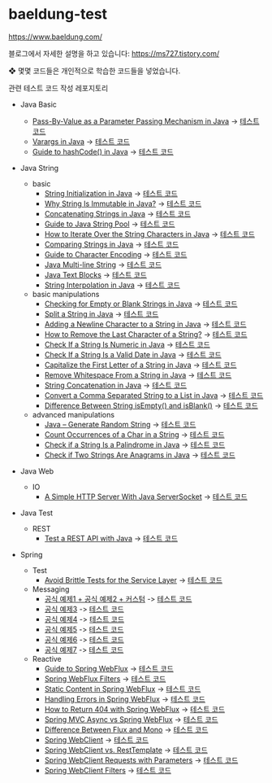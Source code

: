 # baeldung-test


https://www.baeldung.com/

블로그에서 자세한 설명을 하고 있습니다: https://ms727.tistory.com/

❖ 몇몇 코드들은 개인적으로 학습한 코드들을 넣었습니다.


관련 테스트 코드 작성 레포지토리

- Java Basic
  - [Pass-By-Value as a Parameter Passing Mechanism in Java](https://www.baeldung.com/java-pass-by-value-or-pass-by-reference) -> [테스트 코드](/Java-basic/src/test/java/basic/PassByValueTest.java)
  - [Varargs in Java](https://www.baeldung.com/java-varargs) -> [테스트 코드](/Java-basic/src/test/java/basic/VarargsTest.java)
  - [Guide to hashCode() in Java](https://www.baeldung.com/java-hashcode#handling-hash-collisions) -> [테스트 코드](/Java-basic/src/test/java/basic/HashCodeTest.java)
- Java String
  - basic
    - [String Initialization in Java](https://www.baeldung.com/java-string-initialization) -> [테스트 코드](Java-String/src/test/java/basics/StringBasicInitTest.java)
    - [Why String Is Immutable in Java?](https://www.baeldung.com/java-string-immutable) -> [테스트 코드](Java-String/src/test/java/basics/StringImmutableTest.java)
    - [Concatenating Strings in Java](https://www.baeldung.com/java-strings-concatenation) -> [테스트 코드](Java-String/src/test/java/basics/StringConcatenationTest.java)
    - [Guide to Java String Pool](https://www.baeldung.com/java-string-pool#string-interning) -> [테스트 코드](Java-String/src/test/java/basics/StringPoolTest.java)
    - [How to Iterate Over the String Characters in Java](https://www.baeldung.com/java-iterate-string-characters) -> [테스트 코드](Java-String/src/test/java/basics/StringLoopTest.java)
    - [Comparing Strings in Java](https://www.baeldung.com/java-compare-strings) -> [테스트 코드](Java-String/src/test/java/basics/StringCompareTest.java)
    - [Guide to Character Encoding](https://www.baeldung.com/java-char-encoding) -> [테스트 코드](Java-String/src/test/java/basics/StringEncodingTest.java)
    - [Java Multi-line String](https://www.baeldung.com/java-multiline-string) -> [테스트 코드](Java-String/src/test/java/basics/StringMultiLineTest.java)
    - [Java Text Blocks](https://www.baeldung.com/java-text-blocks) -> [테스트 코드](Java-String/src/test/java/basics/StringJava15MultiLineTest.java)
    - [String Interpolation in Java](https://www.baeldung.com/java-string-interpolation) -> [테스트 코드](Java-String/src/test/java/basics/StringInterpolationTest.java)
  - basic manipulations
    - [Checking for Empty or Blank Strings in Java](https://www.baeldung.com/java-blank-empty-strings) -> [테스트 코드](Java-String/src/test/java/manipulations/CheckEmptyOrBlankTest.java)
    - [Split a String in Java](https://www.baeldung.com/java-split-string) -> [테스트 코드](Java-String/src/test/java/manipulations/SplitSimplyTest.java)
    - [Adding a Newline Character to a String in Java](https://www.baeldung.com/java-string-newline) -> [테스트 코드](Java-String/src/test/java/manipulations/NewLineTest.java)
    - [How to Remove the Last Character of a String?](https://www.baeldung.com/java-remove-last-character-of-string) -> [테스트 코드](Java-String/src/test/java/manipulations/RemoveLastCharTest.java)
    - [Check If a String Is Numeric in Java](https://www.baeldung.com/java-check-string-number) -> [테스트 코드](Java-String/src/test/java/manipulations/CheckStringNumberTest.java)
    - [Check If a String Is a Valid Date in Java](https://www.baeldung.com/java-string-valid-date) -> [테스트 코드](Java-String/src/test/java/manipulations/CheckDateValidatorTest.java)
    - [Capitalize the First Letter of a String in Java](https://www.baeldung.com/java-string-uppercase-first-letter) -> [테스트 코드](Java-String/src/test/java/manipulations/CapitalizeFirstLetterTest.java)
    - [Remove Whitespace From a String in Java](https://www.baeldung.com/java-string-remove-whitespace) -> [테스트 코드](Java-String/src/test/java/manipulations/RemoveWhitespaceTest.java)
    - [String Concatenation in Java](https://www.baeldung.com/java-string-concatenation) -> [테스트 코드](Java-String/src/test/java/manipulations/StringConcatenationTest.java)
    - [Convert a Comma Separated String to a List in Java](https://www.baeldung.com/java-string-with-separator-to-list) -> [테스트 코드](Java-String/src/test/java/manipulations/ConnvertCommaSeperatedStringTest.java)
    - [Difference Between String isEmpty() and isBlank()](https://www.baeldung.com/java-string-isempty-vs-isblank) -> [테스트 코드](Java-String/src/test/java/manipulations/IsBlankIsEmptyTest.java)
  - advanced manipulations
    - [Java – Generate Random String](https://www.baeldung.com/java-random-string) -> [테스트 코드](Java-String/src/test/java/manipulations/advance/GenerateRandomStringTest.java)
    - [Count Occurrences of a Char in a String](https://www.baeldung.com/java-count-chars) -> [테스트 코드](Java-String/src/test/java/manipulations/advance/CountCharTest.java)
    - [Check if a String Is a Palindrome in Java](https://www.baeldung.com/java-palindrome) -> [테스트 코드](Java-String/src/test/java/manipulations/advance/CheckPalindromeTest.java)
    - [Check if Two Strings Are Anagrams in Java](https://www.baeldung.com/java-strings-anagrams) -> [테스트 코드](Java-String/src/test/java/manipulations/advance/AnagramTest.java)
- Java Web
  - IO
    - [A Simple HTTP Server With Java ServerSocket](https://www.baeldung.com/java-serversocket-simple-http-server) -> [테스트 코드](Java-web/src/main/java/com/my/socket/server/SimpleHttpServerMain.java)

- Java Test
  - REST
    - [Test a REST API with Java](https://www.baeldung.com/integration-testing-a-rest-api) -> [테스트 코드](/Java-Test/src/test/java/RestAPITest.java)

- Spring
  - Test
    - [Avoid Brittle Tests for the Service Layer](https://www.baeldung.com/testing-the-java-service-layer#templates) -> [테스트 코드](Spring-test/)
  - Messaging
    - [공식 예제1 + 공식 예제2 + 커스텀](https://github.com/spring-projects/spring-kafka/tree/main/samples/sample-01) -> [테스트 코드](/Spring-messaging/Spring-Boot-Kafka-Producer)
    - [공식 예제3](https://github.com/spring-projects/spring-kafka/tree/main/samples/sample-03) -> [테스트 코드](/Spring-messaging/Spring-Boot-Kafka-Batch-Sample)
    - [공식 예제4](https://github.com/spring-projects/spring-kafka/tree/main/samples/sample-04) -> [테스트 코드](/Spring-messaging/Spring-Boot-Kafka-Retry-Sample)
    - [공식 예제5](https://github.com/spring-projects/spring-kafka/tree/main/samples/sample-05) -> [테스트 코드](/Spring-messaging/Spring-Boot-Kafka-Embedded-Sample)
    - [공식 예제6](https://github.com/spring-projects/spring-kafka/tree/main/samples/sample-06) -> [테스트 코드](/Spring-messaging/Spring-Boot-Kafka-TopologyTest-Sample)
    - [공식 예제7](https://github.com/spring-projects/spring-kafka/blob/main/samples/sample-07/README.adoc) -> [테스트 코드](/Spring-messaging/Spring-Boot-Kafka-KIP-848-Test)
  - Reactive
    - [Guide to Spring WebFlux](https://www.baeldung.com/spring-webflux) -> [테스트 코드](/Spring-reactive/Spring-Webflux-Guide) 
    - [Spring WebFlux Filters](https://www.baeldung.com/spring-webflux-filters) -> [테스트 코드](/Spring-reactive/Spring-Webflux-Filter/src/test/java/com/my/springwebfluxfilter/ExampleWebFilterTest.java)
    - [Static Content in Spring WebFlux](https://www.baeldung.com/spring-webflux-static-content) -> [테스트 코드](/Spring-reactive/Spring-Webflux-static-content/src/main/java/com/my/springwebfluxstaticcontent/RoutingExample.java)
    - [Handling Errors in Spring WebFlux](https://www.baeldung.com/spring-webflux-errors) -> [테스트 코드](/Spring-reactive/Spring-Webflux-Error-handling/src/main/java/com/my/springwebfluxerrorhandling/)
    - [How to Return 404 with Spring WebFlux](https://www.baeldung.com/spring-webflux-404) -> [테스트 코드](/Spring-reactive/Spring-Webflux-HttpStatus/src/main/java/com/my/springwebfluxhttpstatus/)
    - [Spring MVC Async vs Spring WebFlux](https://www.baeldung.com/spring-mvc-async-vs-webflux) -> [테스트 코드](/Spring-reactive/Spring-Webflux-AsyncDiffTest/src/main/java/com/my/springwebfluxasyncdifftest/)
    - [Difference Between Flux and Mono](https://www.baeldung.com/java-reactor-flux-vs-mono) -> [테스트 코드](/Spring-reactive/Spring-Webflux-mono-flux-test/src/test/java/com/my/springwebfluxmonofluxtest/)
    - [Spring WebClient](https://www.baeldung.com/spring-5-webclient) -> [테스트 코드](/Spring-reactive/Spring-Webflux-WebClient/src/test/java/com/my/springwebfluxwebclient/)
    - [Spring WebClient vs. RestTemplate](https://www.baeldung.com/spring-webclient-resttemplate) -> [테스트 코드](/Spring-reactive/SpringRestTemplateCompareWebClient/)
    - [Spring WebClient Requests with Parameters](https://www.baeldung.com/webflux-webclient-parameters) -> [테스트 코드](/Spring-reactive/Spring-Webflux-WebClient-With-Param/src/test/java/com/my/springwebfluxwebclientwithparam/)
    - [Spring WebClient Filters](https://www.baeldung.com/spring-webclient-filters) -> [테스트 코드](/Spring-reactive/Spring-Webflux-Webclient-Filter/src/test/java/com/my/springwebfluxwebclientfilter/SpringWebfluxWebclientFilterApplicationTests.java)
